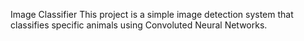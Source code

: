 Image Classifier
This project is a simple image detection system that classifies specific animals using Convoluted Neural Networks.
